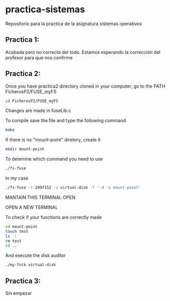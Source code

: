 # practica-sistemas
Repositorio para la practica de la asignatura sistemas operativos

## Practica 1:
Acabada pero no correcta del todo. Estamos esperando la corrección del profesor para que nos confirme

## Practica 2: 

Once you have practica2 directory cloned in your computer, go to the PATH FicherosP2/FUSE_myFS

```bash
cd FicherosP2/FUSE_myFS
```
Changes are made in fuseLib.c

To compile save the file and type the following command

```bash
make
```

If there is no "mount-point" diretory, create it

```bash
mkdir mount-point
```

To detemine which command you need to use 

```bash
./fs-fuse
```

In my case

```bash
./fs-fuse -t 2097152 -a virtual-disk -f '-d -s mount-point'
```

MANTAIN THIS TERMINAL OPEN

OPEN A NEW TERMINAL

To check if your functions are correctly made

```bash
cd mount-point
touch test
ls -l
rm test
cd ..
```

And execute the disk auditor

```bash
./my-fsck virtual-disk 
```

## Practica 3: 
Sin empezar
